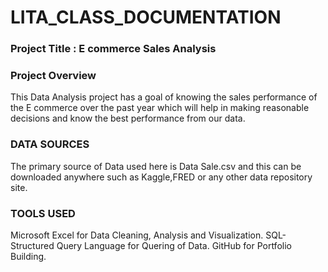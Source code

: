 # LITA_CLASS_DOCUMENTATION

### Project Title : E commerce Sales Analysis

### Project Overview
This Data Analysis project has a goal of knowing the sales performance of the E commerce over the past year which will help in making reasonable decisions and know the best performance from our data.

### DATA SOURCES
The primary source of Data used here is Data Sale.csv and this can be downloaded anywhere such as Kaggle,FRED or any other data repository site.

### TOOLS USED
Microsoft Excel for Data Cleaning, Analysis and Visualization.
SQL- Structured Query Language for Quering of Data.
GitHub for Portfolio Building.
